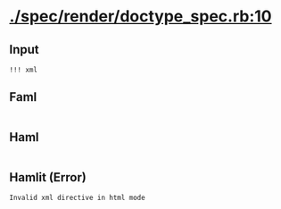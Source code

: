 # [./spec/render/doctype_spec.rb:10](../../../spec/render/doctype_spec.rb#L10)
## Input
```haml
!!! xml
```

## Faml
```html


```

## Haml
```html

```

## Hamlit (Error)
```html
Invalid xml directive in html mode
```

